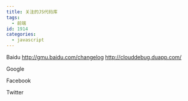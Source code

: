 ```yaml
---
title: 关注的JS代码库
tags:
  - 前端
id: 1914
categories:
  - javascript
---
```


Baidu
http://gmu.baidu.com/changelog
http://clouddebug.duapp.com/

Google

Facebook

Twitter
